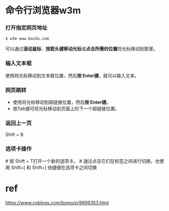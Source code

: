 # 命令行浏览器w3m

### 打开指定网页地址

```
$ w3m www.baidu.com
```

 可以通过**滚动鼠标**、**按箭头键移动光标**或**点击所需的位置**将光标移动到那里。

### 输入文本框

使用将光标移动到文本框位置，然后**按 Enter键**，就可以输入文本。

### 网页跳转

- 使用将光标移动到超链接位置，然后**按 Enter键**。
- 按Tab键可将光标移动到页面上的下一个超链接位置。

### 返回上一页

 Shift + B

### 选项卡操作

\# 按 Shift + T打开一个新的选项卡。
\# 通过点击它们在标签之间进行切换，也使用 Shift+[ 和 Shift+] 快捷键在选项卡之间切换



# ref

https://www.cnblogs.com/bymo/p/9699353.html
